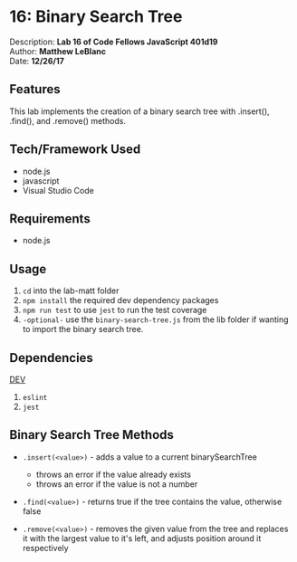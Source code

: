 # 16: Binary Search Tree
Description: **Lab 16 of Code Fellows JavaScript 401d19** </br>
Author: **Matthew LeBlanc** </br>
Date: **12/26/17**

## Features
This lab implements the creation of a binary search tree with .insert(), .find(), and .remove() methods.

## Tech/Framework Used
- node.js
- javascript
- Visual Studio Code

## Requirements
- node.js

## Usage
1. `cd` into the lab-matt folder
2. `npm install` the required dev dependency packages
3. `npm run test` to use `jest` to run the test coverage
4. `-optional-` use the `binary-search-tree.js` from the lib folder if wanting to import the binary search tree.

## Dependencies
<u>DEV</u>
1. `eslint`
2. `jest`

## Binary Search Tree Methods
- `.insert(<value>)` - adds a value to a current binarySearchTree 
  - throws an error if the value already exists
  - throws an error if the value is not a number

- `.find(<value>)` - returns true if the tree contains the value, otherwise false

- `.remove(<value>)` - removes the given value from the tree and replaces it with the largest value to it's left, and adjusts position around it respectively